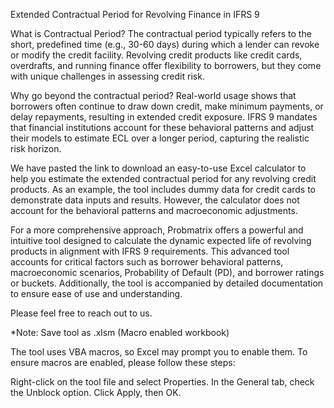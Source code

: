 Extended Contractual Period for Revolving Finance in IFRS 9

What is Contractual Period?
The contractual period typically refers to the short, predefined time (e.g., 30-60 days) during which a lender can revoke or modify the credit facility. Revolving credit products like credit cards, overdrafts, and running finance offer flexibility to borrowers, but they come with unique challenges in assessing credit risk. 

Why go beyond the contractual period?
Real-world usage shows that borrowers often continue to draw down credit, make minimum payments, or delay repayments, resulting in extended credit exposure. IFRS 9 mandates that financial institutions account for these behavioral patterns and adjust their models to estimate ECL over a longer period, capturing the realistic risk horizon.

We have pasted the link to download an easy-to-use Excel calculator to help you estimate the extended contractual period for any revolving credit products. As an example, the tool includes dummy data for credit cards to demonstrate data inputs and results. However, the calculator does not account for the behavioral patterns and macroeconomic adjustments. 

For a more comprehensive approach, Probmatrix offers a powerful and intuitive tool designed to calculate the dynamic expected life of revolving products in alignment with IFRS 9 requirements. This advanced tool accounts for critical factors such as borrower behavioral patterns, macroeconomic scenarios, Probability of Default (PD), and borrower ratings or buckets. Additionally, the tool is accompanied by detailed documentation to ensure ease of use and understanding.

Please feel free to reach out to us.

*Note: Save tool as .xlsm (Macro enabled workbook)

The tool uses VBA macros, so Excel may prompt you to enable them. To ensure macros are enabled, please follow these steps:

Right-click on the tool file and select Properties.
In the General tab, check the Unblock option.
Click Apply, then OK.

